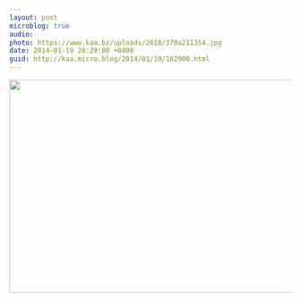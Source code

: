 ```yaml
---
layout: post
microblog: true
audio: 
photo: https://www.kaa.bz/uploads/2018/370a211354.jpg
date: 2014-01-19 20:29:00 +0400
guid: http://kaa.micro.blog/2014/01/19/162900.html
---
```

<img src="https://www.kaa.bz/uploads/2018/370a211354.jpg" alt="" width="840" height="382" class="alignnone size-full wp-image-959" />
